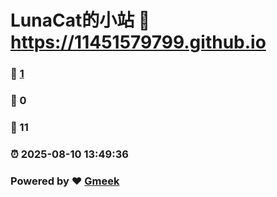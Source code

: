 # LunaCat的小站 :link: https://11451579799.github.io 
### :page_facing_up: [1](https://11451579799.github.io/tag.html) 
### :speech_balloon: 0 
### :hibiscus: 11 
### :alarm_clock: 2025-08-10 13:49:36 
### Powered by :heart: [Gmeek](https://github.com/Meekdai/Gmeek)
